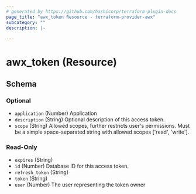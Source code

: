 ```yaml
---
# generated by https://github.com/hashicorp/terraform-plugin-docs
page_title: "awx_token Resource - terraform-provider-awx"
subcategory: ""
description: |-
  
---
```


# awx_token (Resource)





<!-- schema generated by tfplugindocs -->
## Schema

### Optional

- `application` (Number) Application
- `description` (String) Optional description of this access token.
- `scope` (String) Allowed scopes, further restricts user's permissions. Must be a simple space-separated string with allowed scopes ['read', 'write'].

### Read-Only

- `expires` (String)
- `id` (Number) Database ID for this access token.
- `refresh_token` (String)
- `token` (String)
- `user` (Number) The user representing the token owner


